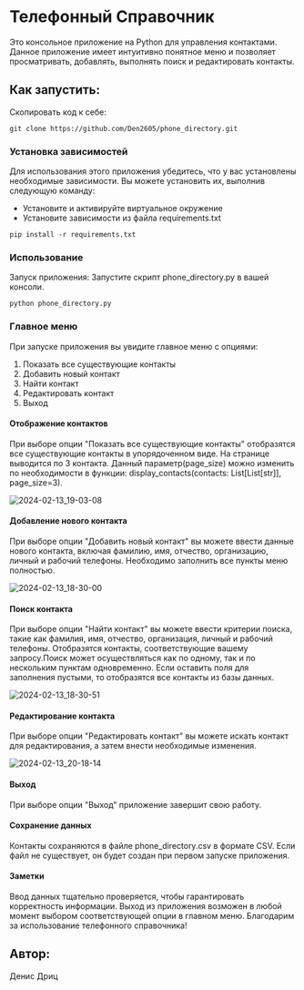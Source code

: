 # Телефонный Справочник

Это консольное приложение на Python для управления контактами. 
Данное приложение имеет интуитивно понятное меню и позволяет просматривать, добавлять, выполнять поиск и редактировать контакты.

## Как запустить:

Скопировать код к себе:
```
git clone https://github.com/Den2605/phone_directory.git
```

### Установка зависимостей

Для использования этого приложения убедитесь, что у вас установлены необходимые зависимости. 
Вы можете установить их, выполнив следующую команду:

- Установите и активируйте виртуальное окружение
- Установите зависимости из файла requirements.txt

```
pip install -r requirements.txt
```

### Использование

Запуск приложения:
Запустите скрипт phone_directory.py в вашей консоли.
````
python phone_directory.py
````

### Главное меню
При запуске приложения вы увидите главное меню с опциями:

1. Показать все существующие контакты
2. Добавить новый контакт
3. Найти контакт
4. Редактировать контакт
5. Выход

#### Отображение контактов

При выборе опции "Показать все существующие контакты" отобразятся все существующие контакты в упорядоченном виде. На странице выводится по 3 контакта.
Данный параметр(page_size) можно изменить по необходимости в функции: display_contacts(contacts: List[List[str]], page_size=3).

![2024-02-13_19-03-08](https://github.com/Den2605/phone_directory/assets/123579969/fd41ef69-dd44-4fd3-b7b8-4aceb34b7d62)


#### Добавление нового контакта

При выборе опции "Добавить новый контакт" вы можете ввести данные нового контакта, включая фамилию, имя, отчество, организацию, личный и рабочий телефоны.
Необходимо заполнить все пункты меню полностью.

![2024-02-13_18-30-00](https://github.com/Den2605/phone_directory/assets/123579969/7152ac94-1edf-4cc0-b973-14bf3d9d96c7)

#### Поиск контакта

При выборе опции "Найти контакт" вы можете ввести критерии поиска, такие как фамилия, имя, отчество, организация, личный и рабочий телефоны. 
Отобразятся контакты, соответствующие вашему запросу.Поиск может осуществляться как по одному, так и по нескольким пунктам одновременно.
Если оставить поля для заполнения пустыми, то отобразятся все контакты из базы данных.

![2024-02-13_18-30-51](https://github.com/Den2605/phone_directory/assets/123579969/4df2231f-956b-41dc-982a-7d239b73a8fd)

#### Редактирование контакта

При выборе опции "Редактировать контакт" вы можете искать контакт для редактирования, а затем внести необходимые изменения.

![2024-02-13_20-18-14](https://github.com/Den2605/phone_directory/assets/123579969/62f0abcb-2fd8-4ba4-b5cd-e107bb275980)

#### Выход

При выборе опции "Выход" приложение завершит свою работу.

#### Сохранение данных
Контакты сохраняются в файле phone_directory.csv в формате CSV. Если файл не существует, он будет создан при первом запуске приложения.

#### Заметки
Ввод данных тщательно проверяется, чтобы гарантировать корректность информации.
Выход из приложения возможен в любой момент выбором соответствующей опции в главном меню.
Благодарим за использование телефонного справочника!

## Автор:
Денис Дриц
